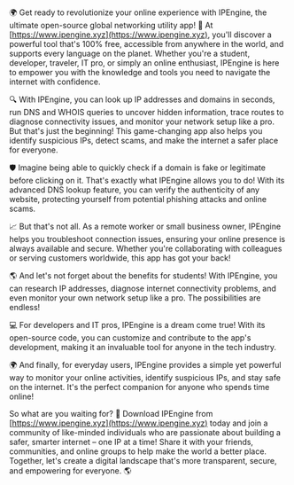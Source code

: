 🌍 Get ready to revolutionize your online experience with IPEngine, the ultimate open-source global networking utility app! 🚀 At [https://www.ipengine.xyz](https://www.ipengine.xyz), you'll discover a powerful tool that's 100% free, accessible from anywhere in the world, and supports every language on the planet. Whether you're a student, developer, traveler, IT pro, or simply an online enthusiast, IPEngine is here to empower you with the knowledge and tools you need to navigate the internet with confidence.

🔍 With IPEngine, you can look up IP addresses and domains in seconds, run DNS and WHOIS queries to uncover hidden information, trace routes to diagnose connectivity issues, and monitor your network setup like a pro. But that's just the beginning! This game-changing app also helps you identify suspicious IPs, detect scams, and make the internet a safer place for everyone.

🛡️ Imagine being able to quickly check if a domain is fake or legitimate before clicking on it. That's exactly what IPEngine allows you to do! With its advanced DNS lookup feature, you can verify the authenticity of any website, protecting yourself from potential phishing attacks and online scams.

📈 But that's not all. As a remote worker or small business owner, IPEngine helps you troubleshoot connection issues, ensuring your online presence is always available and secure. Whether you're collaborating with colleagues or serving customers worldwide, this app has got your back!

🌎 And let's not forget about the benefits for students! With IPEngine, you can research IP addresses, diagnose internet connectivity problems, and even monitor your own network setup like a pro. The possibilities are endless!

💻 For developers and IT pros, IPEngine is a dream come true! With its open-source code, you can customize and contribute to the app's development, making it an invaluable tool for anyone in the tech industry.

🌍 And finally, for everyday users, IPEngine provides a simple yet powerful way to monitor your online activities, identify suspicious IPs, and stay safe on the internet. It's the perfect companion for anyone who spends time online!

So what are you waiting for? 🚀 Download IPEngine from [https://www.ipengine.xyz](https://www.ipengine.xyz) today and join a community of like-minded individuals who are passionate about building a safer, smarter internet – one IP at a time! Share it with your friends, communities, and online groups to help make the world a better place. Together, let's create a digital landscape that's more transparent, secure, and empowering for everyone. 🌎